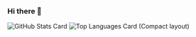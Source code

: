 ### Hi there 👋

<!--
**Nishino0719/Nishino0719** is a ✨ _special_ ✨ repository because its `README.md` (this file) appears on your GitHub profile.

Here are some ideas to get you started:

- 🔭 I’m currently working on ...
- 🌱 I’m currently learning ...
- 👯 I’m looking to collaborate on ...
- 🤔 I’m looking for help with ...
- 💬 Ask me about ...
- 📫 How to reach me: ...
- 😄 Pronouns: ...
- ⚡ Fun fact: ...
-->
![GitHub Stats Card](https://github-readme-stats.vercel.app/api?username=Nishino0719)
![Top Languages Card (Compact layout)](https://github-readme-stats.vercel.app/api/top-langs/?username=Nishino0719&layout=compact)
